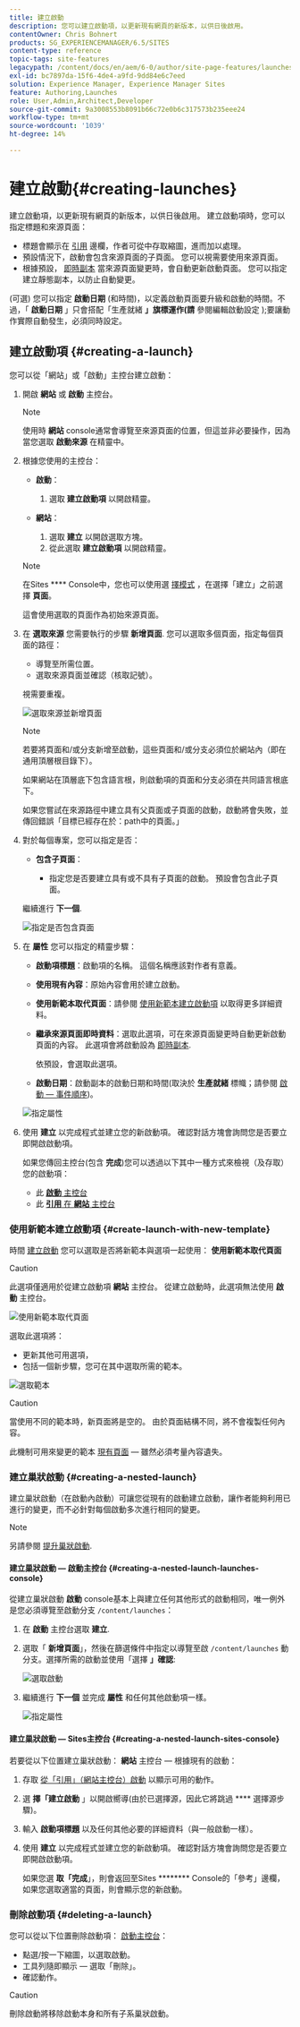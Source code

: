 ```yaml
---
title: 建立啟動
description: 您可以建立啟動項，以更新現有網頁的新版本，以供日後啟用。
contentOwner: Chris Bohnert
products: SG_EXPERIENCEMANAGER/6.5/SITES
content-type: reference
topic-tags: site-features
legacypath: /content/docs/en/aem/6-0/author/site-page-features/launches
exl-id: bc7897da-15f6-4de4-a9fd-9dd84e6c7eed
solution: Experience Manager, Experience Manager Sites
feature: Authoring,Launches
role: User,Admin,Architect,Developer
source-git-commit: 9a3008553b8091b66c72e0b6c317573b235eee24
workflow-type: tm+mt
source-wordcount: '1039'
ht-degree: 14%

---
```


# 建立啟動{#creating-launches}

建立啟動項，以更新現有網頁的新版本，以供日後啟用。 建立啟動項時，您可以指定標題和來源頁面：

* 標題會顯示在 [引用](/help/sites-authoring/author-environment-tools.md#references) 邊欄，作者可從中存取縮圖，進而加以處理。
* 預設情況下，啟動會包含來源頁面的子頁面。 您可以視需要使用來源頁面。
* 根據預設， [即時副本](/help/sites-administering/msm.md) 當來源頁面變更時，會自動更新啟動頁面。 您可以指定建立靜態副本，以防止自動變更。

(可選) 您可以指定 **啟動日期**  (和時間)，以定義啟動頁面要升級和啟動的時間。不過，「 **啟動日期** 」只會搭配「生產就緒 **」旗標運作(請** 參閱編輯啟動設定 [](/help/sites-authoring/launches-editing.md#editing-a-launch-configuration));要讓動作實際自動發生，必須同時設定。

## 建立啟動項 {#creating-a-launch}

您可以從「網站」或「啟動」主控台建立啟動：

1. 開啟 **網站** 或 **啟動** 主控台。

   >[!NOTE]
   >
   >使用時 **網站** console通常會導覽至來源頁面的位置，但這並非必要操作，因為當您選取 **啟動來源** 在精靈中。

1. 根據您使用的主控台：

   * **啟動**：

      1. 選取 **建立啟動項** 以開啟精靈。

   * **網站**：

      1. 選取 **建立** 以開啟選取方塊。
      1. 從此選取 **建立啟動項** 以開啟精靈。

   >[!NOTE]
   >
   >在Sites **** Console中，您也可以使用選 [擇模式](/help/sites-authoring/basic-handling.md#viewing-and-selecting-resources) ，在選擇「建立」之前選擇 **頁面**。
   >
   >這會使用選取的頁面作為初始來源頁面。

1. 在 **選取來源** 您需要執行的步驟 **新增頁面**. 您可以選取多個頁面，指定每個頁面的路徑：

   * 導覽至所需位置。
   * 選取來源頁面並確認（核取記號）。

   視需要重複。

   ![選取來源並新增頁面](assets/chlimage_1-225.png)

   >[!NOTE]
   >
   >若要將頁面和/或分支新增至啟動，這些頁面和/或分支必須位於網站內（即在通用頂層根目錄下）。
   >
   >如果網站在頂層底下包含語言根，則啟動項的頁面和分支必須在共同語言根底下。
   >
   >如果您嘗試在來源路徑中建立具有父頁面或子頁面的啟動，啟動將會失敗，並傳回錯誤「目標已經存在於：path中的頁面。」

1. 對於每個專案，您可以指定是否：

   * **包含子頁面**：

      * 指定您是否要建立具有或不具有子頁面的啟動。  預設會包含此子頁面。

   繼續進行 **下一個**.

   ![指定是否包含頁面](assets/chlimage_1-226.png)

1. 在 **屬性** 您可以指定的精靈步驟：

   * **啟動項標題**：啟動項的名稱。 這個名稱應該對作者有意義。
   * **使用現有內容**：原始內容會用於建立啟動。
   * **使用新範本取代頁面**：請參閱 [使用新範本建立啟動項](#create-launch-with-new-template) 以取得更多詳細資料。
   * **繼承來源頁面即時資料**：選取此選項，可在來源頁面變更時自動更新啟動頁面的內容。 此選項會將啟動設為 [即時副本](/help/sites-administering/msm.md).

     依預設，會選取此選項。

   * **啟動日期**：啟動副本的啟動日期和時間(取決於 **生產就緒** 標幟；請參閱 [啟動 — 事件順序](/help/sites-authoring/launches.md#launches-the-order-of-events))。

   ![指定屬性](assets/chlimage_1-227.png)

1. 使用 **建立** 以完成程式並建立您的新啟動項。 確認對話方塊會詢問您是否要立即開啟啟動項。

   如果您傳回主控台(包含 **完成**)您可以透過以下其中一種方式來檢視（及存取）您的啟動項：

   * 此 [**啟動** 主控台](/help/sites-authoring/launches.md#the-launches-console)
   * 此 [**引用** 在 **網站** 主控台](/help/sites-authoring/launches.md#launches-in-references-sites-console)

### 使用新範本建立啟動項 {#create-launch-with-new-template}

時間 [建立啟動](/help/sites-authoring/launches-creating.md#create-launch-with-new-template) 您可以選取是否將新範本與選項一起使用： **使用新範本取代頁面**

>[!CAUTION]
>
>此選項僅適用於從建立啟動項 **網站** 主控台。 從建立啟動時，此選項無法使用 **啟動** 主控台。

![使用新範本取代頁面](assets/chlimage_1-228.png)

選取此選項將：

* 更新其他可用選項，
* 包括一個新步驟，您可在其中選取所需的範本。

![選取範本](assets/chlimage_1-229.png)

>[!CAUTION]
>
>當使用不同的範本時，新頁面將是空的。 由於頁面結構不同，將不會複製任何內容。
>
>此機制可用來變更的範本 [現有頁面](/help/sites-authoring/managing-pages.md#creating-a-new-page)  — 雖然必須考量內容遺失。

### 建立巢狀啟動 {#creating-a-nested-launch}

建立巢狀啟動（在啟動內啟動）可讓您從現有的啟動建立啟動，讓作者能夠利用已進行的變更，而不必針對每個啟動多次進行相同的變更。

>[!NOTE]
>
>另請參閱 [提升巢狀啟動](/help/sites-authoring/launches-promoting.md#promoting-a-nested-launch).

#### 建立巢狀啟動 — 啟動主控台 {#creating-a-nested-launch-launches-console}

從建立巢狀啟動 **啟動** console基本上與建立任何其他形式的啟動相同，唯一例外是您必須導覽至啟動分支 `/content/launches`：

1. 在 **啟動** 主控台選取 **建立**.
1. 選取「 **新增頁面**」，然後在篩選條件中指定以導覽至啟 `/content/launches` 動分支。選擇所需的啟動並使用「選擇 **」確認**:

   ![選取啟動](assets/chlimage_1-230.png)

1. 繼續進行 **下一個** 並完成 **屬性** 和任何其他啟動項一樣。

   ![指定屬性](assets/chlimage_1-231.png)

#### 建立巢狀啟動 — Sites主控台 {#creating-a-nested-launch-sites-console}

若要從以下位置建立巢狀啟動： **網站** 主控台 — 根據現有的啟動：

1. 存取 [從「引用」（網站主控台）啟動](/help/sites-authoring/launches.md#launches-in-references-sites-console) 以顯示可用的動作。
1. 選 **擇「建立啟動** 」以開啟嚮導(由於已選擇源，因此它將跳過 **** 選擇源步驟)。

1. 輸入 **啟動項標題** 以及任何其他必要的詳細資料（與一般啟動一樣）。

1. 使用 **建立** 以完成程式並建立您的新啟動項。 確認對話方塊會詢問您是否要立即開啟啟動項。

   如果您選 **取「完成**」，則會返回至Sites ******** Console的「參考」邊欄，如果您選取適當的頁面，則會顯示您的新啟動。

### 刪除啟動項 {#deleting-a-launch}

您可以從以下位置刪除啟動項： [啟動主控台](/help/sites-authoring/launches.md#the-launches-console)：

* 點選/按一下縮圖，以選取啟動。
* 工具列隨即顯示 — 選取「刪除」。
* 確認動作。

>[!CAUTION]
>
>刪除啟動將移除啟動本身和所有子系巢狀啟動。
